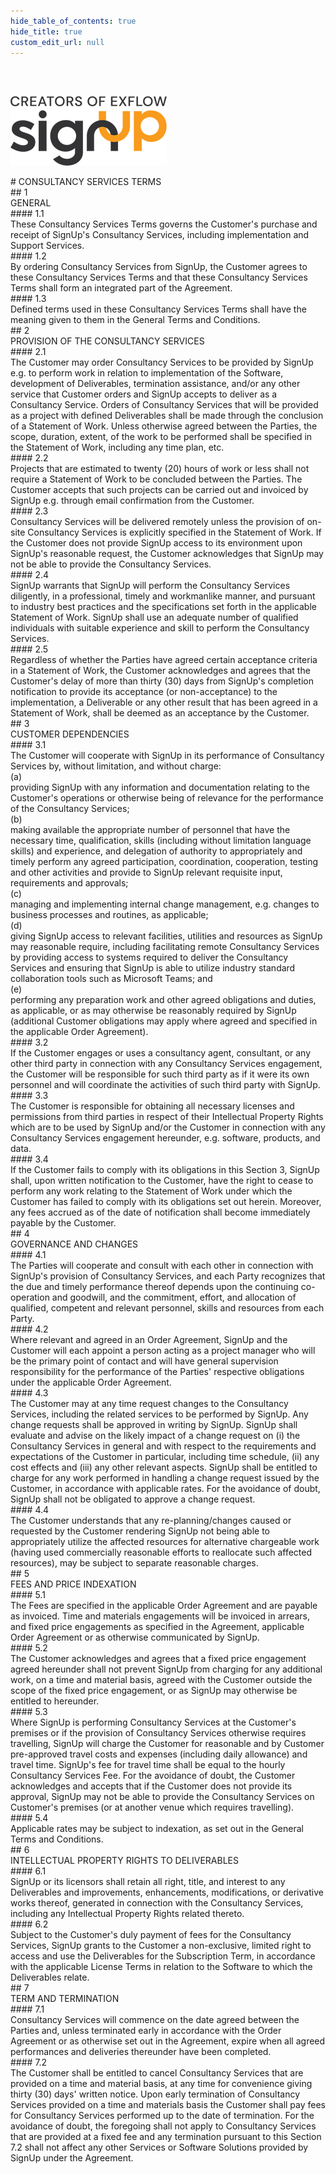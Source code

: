 ```yaml
---
hide_table_of_contents: true
hide_title: true
custom_edit_url: null
---
```

<div class="agreement-doc">
<br/><br/>

![SignUp Software](./img/signup_logo_black.png)

<div class="paragraph-big">
# CONSULTANCY SERVICES TERMS
</div>

<div class="paragraph-medium">
## 1<div class="paragraph-medium-text">GENERAL</div>
</div>
<div class="paragraph">
#### 1.1<div class="paragraph-text">These Consultancy Services Terms governs the Customer's purchase and receipt of SignUp's Consultancy Services, including implementation and Support Services.</div>
</div>
<div class="paragraph">
#### 1.2<div class="paragraph-text">By ordering Consultancy Services from SignUp, the Customer agrees to these Consultancy Services Terms and that these Consultancy Services Terms shall form an integrated part of the Agreement.</div>
</div>
<div class="paragraph">
#### 1.3<div class="paragraph-text">Defined terms used in these Consultancy Services Terms shall have the meaning given to them in the General Terms and Conditions.</div>
</div>

<div class="paragraph-medium">
## 2<div class="paragraph-medium-text">PROVISION OF THE CONSULTANCY SERVICES</div>
</div>
<div class="paragraph">
#### 2.1<div class="paragraph-text">The Customer may order Consultancy Services to be provided by SignUp e.g. to perform work in relation to implementation of the Software, development of Deliverables, termination assistance, and/or any other service that Customer orders and SignUp accepts to deliver as a Consultancy Service. Orders of Consultancy Services that will be provided as a project with defined Deliverables shall be made through the conclusion of a Statement of Work. Unless otherwise agreed between the Parties, the scope, duration, extent, of the work to be performed shall be specified in the Statement of Work, including any time plan, etc.</div>
</div>
<div class="paragraph">
#### 2.2<div class="paragraph-text">Projects that are estimated to twenty (20) hours of work or less shall not require a Statement of Work to be concluded between the Parties. The Customer accepts that such projects can be carried out and invoiced by SignUp e.g. through email confirmation from the Customer.</div>
</div>
<div class="paragraph">
#### 2.3<div class="paragraph-text">Consultancy Services will be delivered remotely unless the provision of on-site Consultancy Services is explicitly specified in the Statement of Work. If the Customer does not provide SignUp access to its environment upon SignUp's reasonable request, the Customer acknowledges that SignUp may not be able to provide the Consultancy Services.</div>
</div>
<div class="paragraph">
#### 2.4<div class="paragraph-text">SignUp warrants that SignUp will perform the Consultancy Services diligently, in a professional, timely and workmanlike manner, and pursuant to industry best practices and the specifications set forth in the applicable Statement of Work. SignUp shall use an adequate number of qualified individuals with suitable experience and skill to perform the Consultancy Services.</div>
</div>
<div class="paragraph">
#### 2.5<div class="paragraph-text">Regardless of whether the Parties have agreed certain acceptance criteria in a Statement of Work, the Customer acknowledges and agrees that the Customer's delay of more than thirty (30) days from SignUp's completion notification to provide its acceptance (or non-acceptance) to the implementation, a Deliverable or any other result that has been agreed in a Statement of Work, shall be deemed as an acceptance by the Customer.</div>
</div>

<div class="paragraph-medium">
## 3<div class="paragraph-medium-text">CUSTOMER DEPENDENCIES</div>
</div>
<div class="paragraph">
#### 3.1<div class="paragraph-text">The Customer will cooperate with SignUp in its performance of Consultancy Services by, without limitation, and without charge:</div>
</div>

<div class="list-normal-roman">
(a)<div class="paragraph-text">providing SignUp with any information and documentation relating to the Customer's operations or otherwise being of relevance for the performance of the Consultancy Services;</div>
</div>
<div class="list-normal-roman">
(b)<div class="paragraph-text">making available the appropriate number of personnel that have the necessary time, qualification, skills (including without limitation language skills) and experience, and delegation of authority to appropriately and timely perform any agreed participation, coordination, cooperation, testing and other activities and provide to SignUp relevant requisite input, requirements and approvals;</div>
</div>
<div class="list-normal-roman">
(c)<div class="paragraph-text">managing and implementing internal change management, e.g. changes to business processes and routines, as applicable;</div>
</div>
<div class="list-normal-roman">
(d)<div class="paragraph-text">giving SignUp access to relevant facilities, utilities and resources as SignUp may reasonable require, including facilitating remote Consultancy Services by providing access to systems required to deliver the Consultancy Services and ensuring that SignUp is able to utilize industry standard collaboration tools such as Microsoft Teams; and</div>
</div>
<div class="list-normal-roman">
(e)<div class="paragraph-text">performing any preparation work and other agreed obligations and duties, as applicable, or as may otherwise be reasonably required by SignUp (additional Customer obligations may apply where agreed and specified in the applicable Order Agreement).</div>
</div>

<div class="paragraph">
#### 3.2<div class="paragraph-text">If the Customer engages or uses a consultancy agent, consultant, or any other third party in connection with any Consultancy Services engagement, the Customer will be responsible for such third party as if it were its own personnel and will coordinate the activities of such third party with SignUp.</div>
</div>
<div class="paragraph">
#### 3.3<div class="paragraph-text">The Customer is responsible for obtaining all necessary licenses and permissions from third parties in respect of their Intellectual Property Rights which are to be used by SignUp and/or the Customer in connection with any Consultancy Services engagement hereunder, e.g. software, products, and data.</div>
</div>
<div class="paragraph">
#### 3.4<div class="paragraph-text">If the Customer fails to comply with its obligations in this Section 3, SignUp shall, upon written notification to the Customer, have the right to cease to perform any work relating to the Statement of Work under which the Customer has failed to comply with its obligations set out herein. Moreover, any fees accrued as of the date of notification shall become immediately payable by the Customer.</div>
</div>

<div class="paragraph-medium">
## 4<div class="paragraph-medium-text">GOVERNANCE AND CHANGES</div>
</div>
<div class="paragraph">
#### 4.1<div class="paragraph-text">The Parties will cooperate and consult with each other in connection with SignUp's provision of Consultancy Services, and each Party recognizes that the due and timely performance thereof depends upon the continuing co-operation and goodwill, and the commitment, effort, and allocation of qualified, competent and relevant personnel, skills and resources from each Party.</div>
</div>
<div class="paragraph">
#### 4.2<div class="paragraph-text">Where relevant and agreed in an Order Agreement, SignUp and the Customer will each appoint a person acting as a project manager who will be the primary point of contact and will have general supervision responsibility for the performance of the Parties' respective obligations under the applicable Order Agreement.</div>
</div>
<div class="paragraph">
#### 4.3<div class="paragraph-text">The Customer may at any time request changes to the Consultancy Services, including the related services to be performed by SignUp. Any change requests shall be approved in writing by SignUp. SignUp shall evaluate and advise on the likely impact of a change request on (i) the Consultancy Services in general and with respect to the requirements and expectations of the Customer in particular, including time schedule, (ii) any cost effects and (iii) any other relevant aspects. SignUp shall be entitled to charge for any work performed in handling a change request issued by the Customer, in accordance with applicable rates. For the avoidance of doubt, SignUp shall not be obligated to approve a change request.</div>
</div>
<div class="paragraph">
#### 4.4<div class="paragraph-text">The Customer understands that any re-planning/changes caused or requested by the Customer rendering SignUp not being able to appropriately utilize the affected resources for alternative chargeable work (having used commercially reasonable efforts to reallocate such affected resources), may be subject to separate reasonable charges.</div>
</div>

<div class="paragraph-medium">
## 5<div class="paragraph-medium-text">FEES AND PRICE INDEXATION</div>
</div>
<div class="paragraph">
#### 5.1<div class="paragraph-text">The Fees are specified in the applicable Order Agreement and are payable as invoiced. Time and materials engagements will be invoiced in arrears, and fixed price engagements as specified in the Agreement, applicable Order Agreement or as otherwise communicated by SignUp.</div>
</div>
<div class="paragraph">
#### 5.2<div class="paragraph-text">The Customer acknowledges and agrees that a fixed price engagement agreed hereunder shall not prevent SignUp from charging for any additional work, on a time and material basis, agreed with the Customer outside the scope of the fixed price engagement, or as SignUp may otherwise be entitled to hereunder.</div>
</div>
<div class="paragraph">
#### 5.3<div class="paragraph-text">Where SignUp is performing Consultancy Services at the Customer's premises or if the provision of Consultancy Services otherwise requires travelling, SignUp will charge the Customer for reasonable and by Customer pre-approved travel costs and expenses (including daily allowance) and travel time. SignUp's fee for travel time shall be equal to the hourly Consultancy Services Fee. For the avoidance of doubt, the Customer acknowledges and accepts that if the Customer does not provide its approval, SignUp may not be able to provide the Consultancy Services on Customer's premises (or at another venue which requires travelling).</div>
</div>
<div class="paragraph">
#### 5.4<div class="paragraph-text">Applicable rates may be subject to indexation, as set out in the General Terms and Conditions.</div>
</div>

<div class="paragraph-medium">
## 6<div class="paragraph-medium-text">INTELLECTUAL PROPERTY RIGHTS TO DELIVERABLES</div>
</div>
<div class="paragraph">
#### 6.1<div class="paragraph-text">SignUp or its licensors shall retain all right, title, and interest to any Deliverables and improvements, enhancements, modifications, or derivative works thereof, generated in connection with the Consultancy Services, including any Intellectual Property Rights related thereto.</div>
</div>
<div class="paragraph">
#### 6.2<div class="paragraph-text">Subject to the Customer's duly payment of fees for the Consultancy Services, SignUp grants to the Customer a non-exclusive, limited right to access and use the Deliverables for the Subscription Term, in accordance with the applicable License Terms in relation to the Software to which the Deliverables relate.</div>
</div>

<div class="paragraph-medium">
## 7<div class="paragraph-medium-text">TERM AND TERMINATION</div>
</div>
<div class="paragraph">
#### 7.1<div class="paragraph-text">Consultancy Services will commence on the date agreed between the Parties and, unless terminated early in accordance with the Order Agreement or as otherwise set out in the Agreement, expire when all agreed performances and deliveries thereunder have been completed.</div>
</div>
<div class="paragraph">
#### 7.2<div class="paragraph-text">The Customer shall be entitled to cancel Consultancy Services that are provided on a time and material basis, at any time for convenience giving thirty (30) days' written notice. Upon early termination of Consultancy Services provided on a time and materials basis the Customer shall pay fees for Consultancy Services performed up to the date of termination. For the avoidance of doubt, the foregoing shall not apply to Consultancy Services that are provided at a fixed fee and any termination pursuant to this Section 7.2 shall not affect any other Services or Software Solutions provided by SignUp under the Agreement.</div>
</div>


</div>
 
